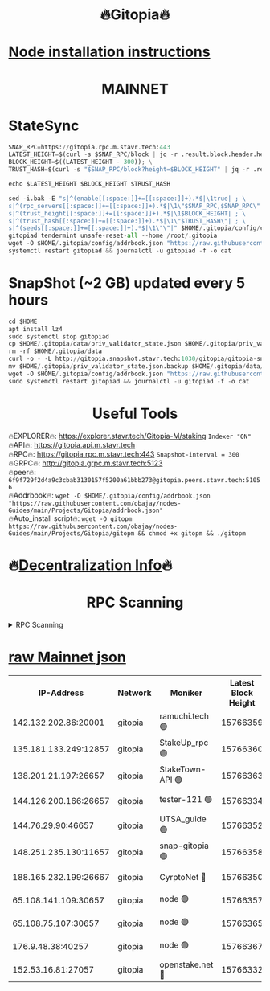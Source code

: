 <h1 align="center"> 🔥Gitopia🔥</h1>

[Node installation instructions](https://github.com/obajay/nodes-Guides/tree/main/Projects/Gitopia)
=

<h1 align="center"> MAINNET</h1>

# StateSync
```python
SNAP_RPC=https://gitopia.rpc.m.stavr.tech:443
LATEST_HEIGHT=$(curl -s $SNAP_RPC/block | jq -r .result.block.header.height); \
BLOCK_HEIGHT=$((LATEST_HEIGHT - 300)); \
TRUST_HASH=$(curl -s "$SNAP_RPC/block?height=$BLOCK_HEIGHT" | jq -r .result.block_id.hash)

echo $LATEST_HEIGHT $BLOCK_HEIGHT $TRUST_HASH

sed -i.bak -E "s|^(enable[[:space:]]+=[[:space:]]+).*$|\1true| ; \
s|^(rpc_servers[[:space:]]+=[[:space:]]+).*$|\1\"$SNAP_RPC,$SNAP_RPC\"| ; \
s|^(trust_height[[:space:]]+=[[:space:]]+).*$|\1$BLOCK_HEIGHT| ; \
s|^(trust_hash[[:space:]]+=[[:space:]]+).*$|\1\"$TRUST_HASH\"| ; \
s|^(seeds[[:space:]]+=[[:space:]]+).*$|\1\"\"|" $HOME/.gitopia/config/config.toml
gitopiad tendermint unsafe-reset-all --home /root/.gitopia
wget -O $HOME/.gitopia/config/addrbook.json "https://raw.githubusercontent.com/obajay/nodes-Guides/main/Projects/Gitopia/addrbook.json"
systemctl restart gitopiad && journalctl -u gitopiad -f -o cat
```
# SnapShot (~2 GB) updated every 5 hours
```python
cd $HOME
apt install lz4
sudo systemctl stop gitopiad
cp $HOME/.gitopia/data/priv_validator_state.json $HOME/.gitopia/priv_validator_state.json.backup
rm -rf $HOME/.gitopia/data
curl -o - -L http://gitopia.snapshot.stavr.tech:1030/gitopia/gitopia-snap.tar.lz4 | lz4 -c -d - | tar -x -C $HOME/.gitopia --strip-components 2
mv $HOME/.gitopia/priv_validator_state.json.backup $HOME/.gitopia/data/priv_validator_state.json
wget -O $HOME/.gitopia/config/addrbook.json "https://raw.githubusercontent.com/obajay/nodes-Guides/main/Projects/Gitopia/addrbook.json"
sudo systemctl restart gitopiad && journalctl -u gitopiad -f -o cat
```
 <h1 align="center"> Useful Tools</h1>

🔥EXPLORER🔥:      https://explorer.stavr.tech/Gitopia-M/staking  `Indexer "ON"` \
🔥API🔥: 			 		 https://gitopia.api.m.stavr.tech \
🔥RPC🔥:           https://gitopia.rpc.m.stavr.tech:443              `Snapshot-interval = 300` \
🔥GRPC🔥:          http://gitopia.grpc.m.stavr.tech:5123 \
🔥peer🔥:					 `6f9f729f2d4a9c3cbab3130157f5200a61bbb273@gitopia.peers.stavr.tech:51056` \
🔥Addrbook🔥:    ```wget -O $HOME/.gitopia/config/addrbook.json "https://raw.githubusercontent.com/obajay/nodes-Guides/main/Projects/Gitopia/addrbook.json"``` \
🔥Auto_install script🔥: ```wget -O gitopm https://raw.githubusercontent.com/obajay/nodes-Guides/main/Projects/Gitopia/gitopm && chmod +x gitopm && ./gitopm```

🔥[Decentralization Info](https://github.com/obajay/StateSync-snapshots/tree/main/Projects/Gitopia/Decentralization)🔥
=

<h1 align="center"> RPC Scanning</h1>

<details>
<summary>RPC Scanning</summary>

<h2 align="center"> We scan nodes in real time every 4 hours. And we provide the final result of RPC endpoints.
We cannot influence the operation of these nodes in any way. </h2>


```python
If Voting Power is higher than 0 --> then the Node is a validator of the network and may be subject to attack and be a potential threat to the chain.
```
```python
We marked such validators with a red symbol
```

</details>

[raw Mainnet json](https://rpc-check.gitopm.stavr.tech/gitopm/rpc-gitopm-result.json)
=

<table><tr><th>IP-Address</th><th>Network</th><th>Moniker</th><th>Latest Block Height</th><th>Earliest Block Height</th><th>Catching Up</th><th>Tx Index</th><th>Voting Power</th><th>Scan Time</th></tr><tr><td>142.132.202.86:20001</td><td>gitopia</td><td>ramuchi.tech 🟢</td><td>15766359</td><td>6548337</td><td>False</td><td>on</td><td>0</td><td>2024-03-23T01:15:33.944506613UTC</td></tr><tr><td>135.181.133.249:12857</td><td>gitopia</td><td>StakeUp_rpc 🟢</td><td>15766360</td><td>8010001</td><td>False</td><td>on</td><td>0</td><td>2024-03-23T01:15:34.320838907UTC</td></tr><tr><td>138.201.21.197:26657</td><td>gitopia</td><td>StakeTown-API 🟢</td><td>15766363</td><td>12733501</td><td>False</td><td>on</td><td>0</td><td>2024-03-23T01:15:38.712594831UTC</td></tr><tr><td>144.126.200.166:26657</td><td>gitopia</td><td>tester-121 🟢</td><td>15766334</td><td>12832814</td><td>False</td><td>off</td><td>0</td><td>2024-03-23T01:14:53.325308845UTC</td></tr><tr><td>144.76.29.90:46657</td><td>gitopia</td><td>UTSA_guide 🟢</td><td>15766352</td><td>13035301</td><td>False</td><td>on</td><td>0</td><td>2024-03-23T01:15:22.913173715UTC</td></tr><tr><td>148.251.235.130:11657</td><td>gitopia</td><td>snap-gitopia 🟢</td><td>15766358</td><td>14941501</td><td>False</td><td>on</td><td>0</td><td>2024-03-23T01:15:31.669957659UTC</td></tr><tr><td>188.165.232.199:26667</td><td>gitopia</td><td>CyrptoNet 🔴</td><td>15766350</td><td>15044042</td><td>False</td><td>off</td><td>18673</td><td>2024-03-23T01:15:18.554072864UTC</td></tr><tr><td>65.108.141.109:30657</td><td>gitopia</td><td>node 🟢</td><td>15766357</td><td>15095965</td><td>False</td><td>on</td><td>0</td><td>2024-03-23T01:15:29.376829132UTC</td></tr><tr><td>65.108.75.107:30657</td><td>gitopia</td><td>node 🟢</td><td>15766365</td><td>15146660</td><td>False</td><td>on</td><td>0</td><td>2024-03-23T01:15:43.117891245UTC</td></tr><tr><td>176.9.48.38:40257</td><td>gitopia</td><td>node 🟢</td><td>15766367</td><td>15437001</td><td>False</td><td>on</td><td>0</td><td>2024-03-23T01:15:49.515660807UTC</td></tr><tr><td>152.53.16.81:27057</td><td>gitopia</td><td>openstake.net 🔴</td><td>15766332</td><td>15603701</td><td>False</td><td>off</td><td>61700</td><td>2024-03-23T01:14:50.954743557UTC</td></tr></table>
